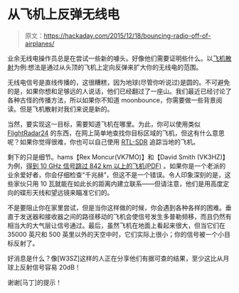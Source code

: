 # 从飞机上反弹无线电

> 原文：<https://hackaday.com/2015/12/18/bouncing-radio-off-of-airplanes/>

业余无线电操作员总是在尝试一些新的噱头。好像他们需要证明些什么。以[飞机散射](http://www.nitehawk.com/w3sz/AircraftScatter.htm)为例:想法是通过从头顶的飞机上定向反弹来扩大你的无线电的范围。

无线电信号是直线传播的，这很糟糕，因为地球(尽管你听说过)是圆的。不可避免的是，如果你想和足够远的人说话，他们已经翻过了一座山。我们最近已经讨论了各种古怪的传播方法，所以如果你不知道 moonbounce，你需要做一些背景阅读。但是飞机散射对我们来说是新的。

当然，要实现这一目标，需要知道飞机在哪里。为此，你可以使用类似 [FlightRadar24](http://www.flightradar24.com/) 的东西，在网上简单地查找你目标区域的飞机，但这有什么意思呢？如果你觉得很难，你也可以自己使用 [RTL-SDR](http://www.rtl-sdr.com/adsb-aircraft-radar-with-rtl-sdr/) 追踪当地的飞机。

剩下的只是细节。hams【Rex Moncur(VK7MO)】和【David Smith (VK3HZ)】为例，[得到 10 GHz 信号跳过 842 km 以上的飞机(PDF)](http://www.nitehawk.com/w3sz/AircraftScatteron10and24GHzMUDv5a.pdf) 。如果你是一个老派的业余爱好者，你会仔细检查“千兆赫”，但这不是一个错误。令人印象深刻的是，这些家伙只用 10 瓦就能在如此长的距离内建立联系——但请注意，他们是用高度定向的碟形天线和望远镜来瞄准它们的。

不是要阻止你在家里尝试，但是当你这样做的时候，你会遇到各种各样的困难。垂直于发送器和接收器之间的路径移动的飞机会使信号发生多普勒频移，而且仍然有相当大的大气层让信号通过。最后，虽然飞机在地面上看起来很大，但当它们在 35000 英尺和 500 英里以外的天空中时，它们实际上很小；你的信号被一个小目标反射了。

好消息是什么？像[W3SZ]这样的人正在分享他们有据可查的结果，至少这比从月球上反射信号容易 20dB！

谢谢[马丁]的提示！